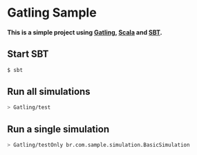 # Gatling Sample

#### This is a simple project using [Gatling](https://gatling.io/), [Scala](https://www.scala-lang.org/) and [SBT](https://www.scala-sbt.org/).

Start SBT
---------
```bash
$ sbt
```

Run all simulations
---------
```bash
> Gatling/test
```

Run a single simulation
-----------------------

```bash
> Gatling/testOnly br.com.sample.simulation.BasicSimulation
```